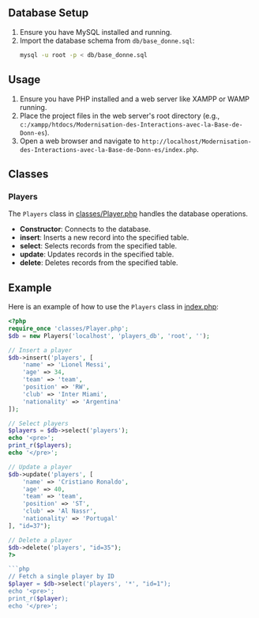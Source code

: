 
## Database Setup

1. Ensure you have MySQL installed and running.
2. Import the database schema from `db/base_donne.sql`:
    ```sh
    mysql -u root -p < db/base_donne.sql
    ```

## Usage

1. Ensure you have PHP installed and a web server like XAMPP or WAMP running.
2. Place the project files in the web server's root directory (e.g., `c:/xampp/htdocs/Modernisation-des-Interactions-avec-la-Base-de-Donn-es`).
3. Open a web browser and navigate to `http://localhost/Modernisation-des-Interactions-avec-la-Base-de-Donn-es/index.php`.

## Classes

### Players

The `Players` class in [classes/Player.php](classes/Player.php) handles the database operations.

- **Constructor**: Connects to the database.
- **insert**: Inserts a new record into the specified table.
- **select**: Selects records from the specified table.
- **update**: Updates records in the specified table.
- **delete**: Deletes records from the specified table.

## Example

Here is an example of how to use the `Players` class in [index.php](index.php):

```php
<?php
require_once 'classes/Player.php';
$db = new Players('localhost', 'players_db', 'root', '');

// Insert a player
$db->insert('players', [
    'name' => 'Lionel Messi',
    'age' => 34,
    'team' => 'team',
    'position' => 'RW',
    'club' => 'Inter Miami',
    'nationality' => 'Argentina'
]);

// Select players
$players = $db->select('players');
echo '<pre>';
print_r($players);
echo '</pre>';

// Update a player
$db->update('players', [
    'name' => 'Cristiano Ronaldo',
    'age' => 40,
    'team' => 'team',
    'position' => 'ST',
    'club' => 'Al Nassr',
    'nationality' => 'Portugal'
], "id=37");

// Delete a player
$db->delete('players', "id=35");
?>

```php
// Fetch a single player by ID
$player = $db->select('players', '*', "id=1");
echo '<pre>';
print_r($player);
echo '</pre>';
```
